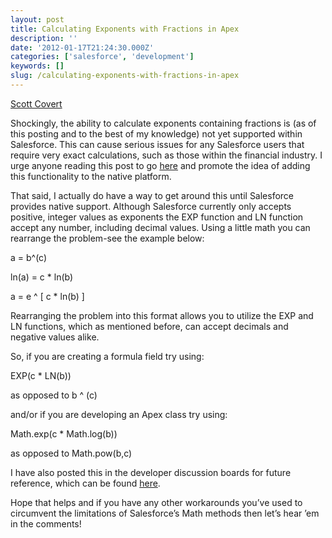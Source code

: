 ```yaml
---
layout: post
title: Calculating Exponents with Fractions in Apex
description: ''
date: '2012-01-17T21:24:30.000Z'
categories: ['salesforce', 'development']
keywords: []
slug: /calculating-exponents-with-fractions-in-apex
---
```


[Scott
Covert](https://www.tython.co/)

Shockingly, the ability to calculate exponents containing fractions is (as of this posting and to the best of my knowledge) not yet supported within Salesforce. This can cause serious issues for any Salesforce users that require very exact calculations, such as those within the financial industry. I urge anyone reading this post to go [here](https://sites.secure.force.com/success/ideaView?id=08730000000XrAeAAK) and promote the idea of adding this functionality to the native platform.

That said, I actually do have a way to get around this until Salesforce provides native support. Although Salesforce currently only accepts positive, integer values as exponents the EXP function and LN function accept any number, including decimal values. Using a little math you can rearrange the problem-see the example below:

a = b^(c)

ln(a) = c \* ln(b)

a = e ^ \[ c \* ln(b) \]

Rearranging the problem into this format allows you to utilize the EXP and LN functions, which as mentioned before, can accept decimals and negative values alike.

So, if you are creating a formula field try using:

EXP(c \* LN(b))

as opposed to b ^ (c)

and/or if you are developing an Apex class try using:

Math.exp(c \* Math.log(b))

as opposed to Math.pow(b,c)

I have also posted this in the developer discussion boards for future reference, which can be found [here](http://boards.developerforce.com/t5/Formulas-Validation-Rules/Formulas-Raising-a-number-to-a-power-with-a-fractional-exponent/m-p/213115/highlight/false#M9796).

Hope that helps and if you have any other workarounds you’ve used to circumvent the limitations of Salesforce’s Math methods then let’s hear ’em in the comments!